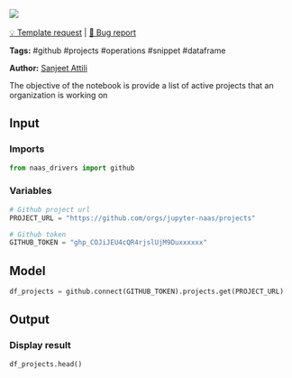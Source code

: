 <a href="https://app.naas.ai/user-redirect/naas/downloader?url=https://raw.githubusercontent.com/jupyter-naas/awesome-notebooks/master/GitHub/GitHub_Get_active_projects.ipynb" target="_parent"><img src="https://naasai-public.s3.eu-west-3.amazonaws.com/open_in_naas.svg"/></a><br><br><a href="https://github.com/jupyter-naas/awesome-notebooks/issues/new?assignees=&labels=&template=template-request.md&title=Tool+-+Action+of+the+notebook+">💡 Template request</a> | <a href="https://github.com/jupyter-naas/awesome-notebooks/issues/new?assignees=&labels=bug&template=bug_report.md&title=GitHub+-+Get+active+projects:+Error+short+description">🚨 Bug report</a>

**Tags:** #github #projects #operations #snippet #dataframe

**Author:** [Sanjeet Attili](https://www.linkedin.com/in/sanjeet-attili-760bab190/)

The objective of the notebook is provide a list of active projects that an organization is working on

## Input

### Imports


```python
from naas_drivers import github
```

### Variables


```python
# Github project url
PROJECT_URL = "https://github.com/orgs/jupyter-naas/projects"

# Github token
GITHUB_TOKEN = "ghp_COJiJEU4cQR4rjslUjM9Duxxxxxx"
```

## Model


```python
df_projects = github.connect(GITHUB_TOKEN).projects.get(PROJECT_URL)
```

## Output

### Display result


```python
df_projects.head()
```
